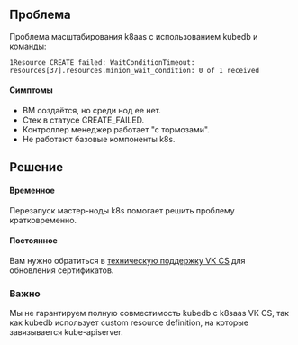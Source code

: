 Проблема
--------

Проблема масштабирования k8aas с использованием kubedb и команды:

```
1Resource CREATE failed: WaitConditionTimeout: resources[37].resources.minion_wait_condition: 0 of 1 received
```

#### Симптомы

*   ВМ создаётся, но среди нод ее нет. 
*   Стек в статусе CREATE_FAILED. 
*   Контроллер менеджер работает "с тормозами". 
*   Не работают базовые компоненты k8s.

Решение
-------

#### Временное

Перезапуск мастер-ноды k8s помогает решить проблему кратковременно.

#### Постоянное

Вам нужно обратиться в [техническую поддержку VK CS](https://mcs.mail.ru/help/contact-us) для обновления сертификатов.

### Важно

Мы не гарантируем полную совместимость kubedb с k8saas VK CS, так как kubedb использует custom resource definition, на которые завязывается kube-apiserver.
